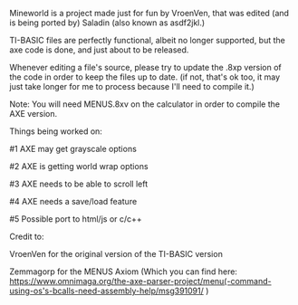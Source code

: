 Mineworld is a project made just for fun by VroenVen, that was edited (and is being ported by) Saladin (also known as asdf2jkl.)

TI-BASIC files are perfectly functional, albeit no longer supported, but the axe code is done, and just about to be released.

Whenever editing a file's source, please try to update the .8xp version of the code in order to keep the files up to date. (if not, that's ok too, it may just take longer for me to process because I'll need to compile it.)

Note: You will need MENUS.8xv on the calculator in order to compile the AXE version.

Things being worked on:

#1 AXE may get grayscale options

#2 AXE is getting world wrap options

#3 AXE needs to be able to scroll left

#4 AXE needs a save/load feature

#5 Possible port to html/js or c/c++

Credit to:

VroenVen for the original version of the TI-BASIC version

Zemmagorp for the MENUS Axiom (Which you can find here: https://www.omnimaga.org/the-axe-parser-project/menu(-command-using-os's-bcalls-need-assembly-help/msg391091/ )
